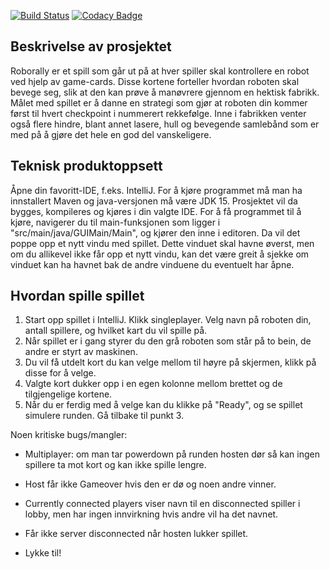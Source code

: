 [![Build Status](https://travis-ci.com/inf112-v21/Trivial-Solution.svg?branch=master)](https://travis-ci.com/inf112-v21/Trivial-Solution) [![Codacy Badge](https://app.codacy.com/project/badge/Grade/59c74c9604594cb0a07585f2dd1d4f45)](https://www.codacy.com/gh/inf112-v21/Trivial-Solution/dashboard?utm_source=github.com&amp;utm_medium=referral&amp;utm_content=inf112-v21/Trivial-Solution&amp;utm_campaign=Badge_Grade)

## Beskrivelse av prosjektet
Roborally er et spill som går ut på at hver spiller skal kontrollere en robot ved hjelp av game-cards. Disse kortene forteller hvordan roboten skal bevege seg, slik at den kan prøve å manøvrere gjennom en hektisk fabrikk. Målet med spillet er å danne en strategi som gjør at roboten din kommer først til hvert checkpoint i nummerert rekkefølge. Inne i fabrikken venter også flere hindre, blant annet lasere, hull og bevegende samlebånd som er med på å gjøre det hele en god del vanskeligere.

## Teknisk produktoppsett
Åpne din favoritt-IDE, f.eks. IntelliJ. For å kjøre programmet må man ha innstallert Maven og java-versjonen må være JDK 15.
Prosjektet vil da bygges, kompileres og kjøres i din valgte IDE. For å få programmet til å kjøre, navigerer du til main-funksjonen som ligger i  "src/main/java/GUIMain/Main", og kjører den inne i editoren. Da vil det poppe opp et nytt vindu med spillet. Dette vinduet skal havne øverst, men om du allikevel ikke får opp et nytt vindu, kan det være greit å sjekke om vinduet kan ha havnet bak de andre vinduene du eventuelt har åpne.

## Hvordan spille spillet
1)  Start opp spillet i IntelliJ. Klikk singleplayer. Velg navn på roboten din, antall spillere, og hvilket kart du vil spille på. 
2)  Når spillet er i gang styrer du den grå roboten som står på to bein, de andre er styrt av maskinen. 
3)  Du vil få utdelt kort du kan velge mellom til høyre på skjermen, klikk på disse for å velge.
4)  Valgte kort dukker opp i en egen kolonne mellom brettet og de tilgjengelige kortene.
5)  Når du er ferdig med å velge kan du klikke på "Ready", og se spillet simulere runden. Gå tilbake til punkt 3.

Noen kritiske bugs/mangler:
- Multiplayer: om man tar powerdown på runden hosten dør så kan ingen spillere ta mot kort og kan ikke spille lengre.
- Host får ikke Gameover hvis den er dø og noen andre vinner.
- Currently connected players viser navn til en disconnected spiller i lobby, men har ingen innvirkning hvis andre vil ha det navnet.
- Får ikke server disconnected når hosten lukker spillet.

- Lykke til!
